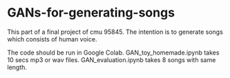 # GANs-for-generating-songs
This part of a final project of cmu 95845. The intention is to generate songs which consists of human voice.

The code should be run in Google Colab.
GAN_toy_homemade.ipynb takes 10 secs mp3 or wav files.
GAN_evaluation.ipynb takes 8 songs with same length.
